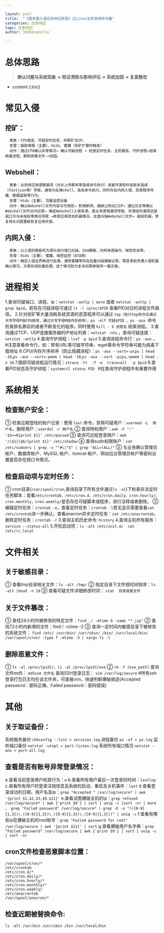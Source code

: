 ```yaml
---

layout: post
title:  "《服务器入侵应急响应排查》之Linux主机常用命令篇"
categories: 应急响应
tags: 应急响应
author: 303Donatello

---
```

# 总体思路
>**确认问题与系统现象 → 取证清除与影响评估 → 系统加固 → 复盘整改**

* content
{:toc}


# 常见入侵

## **挖矿：**

      表象：CPU增高、可疑定时任务、外联矿池IP。
      告警：威胁情报（主要）、Hids、蜜罐（挖矿扩散时触发）
      动作：通过CPU确认异常情况→ 确认可疑进程 → 检查定时任务、主机服务、守护进程→结束病毒进程，删除病毒文件->加固。




      
## **Webshell：**
      表象：业务侧应用逻辑漏洞（允许上传脚本等造成命令执行）或者开源软件低版本造成（fastjson等）导致，通常为反弹shell、高危命令执行，同时存在内网入侵、恶意程序传播、数据盗取等行为。
      告警：Hids（主要）、流量监控设备
      动作：确认Webshell文件内容与可用性→ 酌情断网，摘掉公网出口IP→ 通过日志等确认Webshell文件访问记录→ 确定Webshell入侵来源，是业务逻辑漏洞导致、开源组件漏洞还是弱口令与未授权等情况导致 →排查应用其他机器情况，全盘扫描Webshell文件→ 缩容机器，修复相关问题重新恢复应用开放。
## **内网入侵：**
      表象：以入侵的跳板机为源头进行端口扫描、SSH爆破、内网渗透操作、域控攻击等。
      告警：Hids（主要）、蜜罐、域控监控（ATA等）
      动作：确定入侵边界再进行处理，通常蜜罐等存在批量扫描爆破记录，需登录前序遭入侵机器确认情况，方便后续批量处理，这个情况较为复杂后期单独写一篇文章。

# 进程相关
1.查询可疑端口、进程、ip：`netstat -antlp | more` 或者 `netstat -anltp | grep $pid`，若存在可疑进程可通过 `ls -l /proc/$PID` 查看PID对应的进程文件路径。
2.针对挖矿等大量消耗系统资源的恶意程序可以通过 `top（执行top命令后通过大写字母P按CPU排序，通过大写字母M按内存排序）、ps -elf 可疑$PID 、ps -aux `命令检查排名靠前的或者不断变化的程序。同时使用 `kill - 9 进程名` 结束进程。
3.查询通过TCP、UDP连接服务器的IP地址列表：`netstat -ntu` ，查询可疑连接：`netstat -antlp`
4.查询守护进程：`lsof -p $pid`
5.查询进程命令行：`ps -aux` ，#注意查看命令行，如：带有URL等可疑字符串、wget等命令字符串可能为病毒下载地址
6.CPU/内存升序排序（防止隐藏进程）：`ps -aux --sort=-pcpu | head -10`,`ps -aux --sort=-pmem | head -10`,`ps -aux --sort -pcpu,+pmem | head -n 10` 
7.跟踪可疑进程运行情况：`strace -tt  -T -e  trace=all  -p $pid`
8.查看PID状态及守护进程：`systemctl status PID `   #在查询守护进程中有重要作用
# 系统相关
## 检查账户安全：
①  检查近期登陆的账户记录：使用 `last` 命令，禁用可疑用户：`usermod -L  用户名`，删除用户：`userdel -r 用户名`
②  查询特权用户：`awk -F ":" '$3==0{print $1}' /etc/passwd`
③  查询可远程登录用户：`awk '/\$1|\$6/{print $1}' /etc/shadow`
④  查询sudo权限账户：`cat /etc/sudoers | grep -v "^#\|^$" | grep "ALL=(ALL)"`
⑤  与业务确认管理员帐户、数据库帐户、MySQL 帐户、tomcat 帐户、网站后台管理员帐户等密码设置是否存在弱口令情况。
## 检查启动项与定时任务：
①  cron目录(`/var/spool/cron`,查询目录下所有文件通过`ls -al`)下检查非法定时任务脚本：查看`/etc/crontab，/etc/cron.d，/etc/cron.daily，cron.hourly/，cron.monthly，cron.weekly/`是否存在可疑脚本或程序，进行注释或者删除。
②  编辑定时任务：`crontab -e`，查看定时任务：`crontab -l`若无显示需要查看`cat /etc/crontab`进一步确认，查看anacron异步定时任务：`cat /etc/anacrontab`，删除定时任务：`crontab -r`
3.查询主机历史命令:  `history`
4.查询主机所有服务：`service --status-all`
5.开机启动项：`ls -alt /etc/init.d/  cat /etc/rc.local`
# 文件相关
## 关于敏感目录：
①  查看tmp目录相关文件：`ls -alt /tmp/`
②  指定目录下文件按时间排序：`ls -alt |head -n 10`
③  查看可疑文件详细修改时间： `stat  目录或者文件`
## 关于文件篡改：
①  查找24小时内被修改的特定文件：`find ./ -mtime 0 -name "*.jsp"`
②  查找72小时内新增的文件：find / -ctime -2
③  查询一定时间内敏感目录下被修改的系统文件： `find /etc/ /usr/bin/ /usr/sbin/ /bin/ /usr/local/bin/ /var/spool/cron/ -type f -mtime -3 | xargs ls -l  `
## 删除恶意文件：
①  `ls -al /proc/[pid]/，ls -al /proc/[pid]/exe`
② `rm -f [exe_path]`
查询文件md5： `md5sum 文件名`
查询SSH登录日志： `vim /var/log/secure`  #所有ssh登录打包日志均在该文件夹，可直接vim，快速判断爆破痕迹(Accepted password：密码正确、Failed password：密码错误)
# 其他
## **关于取证备份：**
系统服务备份 `chkconfig --list > services.log`
进程备份 `ps -ef > ps.log`
监听端口备份 `netstat -utnpl > port-listen.log`
系统所有端口情况 `netstat -ano > port-all.log`
## **查看是否有账号异常登录情况：**
a.查看当前登录用户和其行为：`w`
b.查看所有用户最后一次登录的时间：`lastlog`
c.查看所有用户的登录注销信息及系统的启动、重启及关机事件：`last`
d.查看登录成功的日期、用户名及ip：`grep "Accepted " /var/log/secure* | awk '{print $1,$2,$3,$9,$11}'`
e.查看试图爆破主机的ip：`grep refused /var/log/secure* | awk {'print $9'} | sort | uniq -c |sort -nr | more  、 grep "Failed password" /var/log/secure* | grep -E -o "(([0-9]{1,3})\.([0-9]{1,3})\.([0-9]{1,3})\.([0-9]{1,3}))" | uniq -c` 
f.查看有哪些ip在爆破主机的root账号：`grep "Failed password for root" /var/log/secure | awk '{print $11}' | sort`
g.查看爆破用户名字典：`grep "Failed password" /var/log/secure | awk {'print $9'} | sort | uniq -c | sort -nr` 
## **cron文件检查恶意脚本位置：**
```
/var/spool/cron/*
/etc/crontab 
/etc/cron.d/* 
/etc/cron.daily/* 
/etc/cron.hourly/* 
/etc/cron.monthly/* 
/etc/cron.weekly/ 
/etc/anacrontab     
/var/spool/anacron/*
```
## **检查近期被替换命令:**
`ls -alt /usr/bin /usr/sbin /bin /usr/local/bin`
